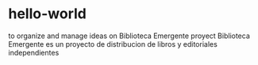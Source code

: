 # hello-world
to organize and manage ideas on Biblioteca Emergente proyect
Biblioteca Emergente es un proyecto de distribucion de libros y editoriales independientes
